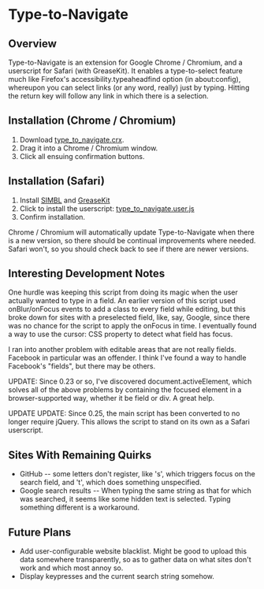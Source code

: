 Type-to-Navigate
================

Overview
--------

Type-to-Navigate is an extension for Google Chrome / Chromium, and a userscript for Safari (with GreaseKit). It enables a type-to-select feature much like Firefox's accessibility.typeaheadfind option (in about:config), whereupon you can select links (or any word, really) just by typing. Hitting the return key will follow any link in which there is a selection.

Installation (Chrome / Chromium)
--------------------------------
1. Download [type_to_navigate.crx](http://github.com/dbergey/type_to_navigate_chrome/raw/master/type_to_navigate.crx).
2. Drag it into a Chrome / Chromium window.
3. Click all ensuing confirmation buttons.

Installation (Safari)
---------------------
1. Install [SIMBL](http://www.culater.net/software/SIMBL/SIMBL.php) and [GreaseKit](http://8-p.info/greasekit/)
2. Click to install the userscript: [type_to_navigate.user.js](http://github.com/dbergey/type_to_navigate_chrome/raw/master/type_to_navigate/type_to_navigate.user.js)
3. Confirm installation.

Chrome / Chromium will automatically update Type-to-Navigate when there is a new version, so there should be continual improvements where needed. Safari won't, so you should check back to see if there are newer versions.

Interesting Development Notes
-----------------------------

One hurdle was keeping this script from doing its magic when the user actually wanted to type in a field. An earlier version of this script used onBlur/onFocus events to add a class to every field while editing, but this broke down for sites with a preselected field, like, say, Google, since there was no chance for the script to apply the onFocus in time. I eventually found a way to use the cursor: CSS property to detect what field has focus.

I ran into another problem with editable areas that are not really fields. Facebook in particular was an offender. I think I've found a way to handle Facebook's "fields", but there may be others.

UPDATE: Since 0.23 or so, I've discovered document.activeElement, which solves all of the above problems by containing the focused element in a browser-supported way, whether it be field or div. A great help.

UPDATE UPDATE: Since 0.25, the main script has been converted to no longer require jQuery. This allows the script to stand on its own as a Safari userscript.

Sites With Remaining Quirks
---------------------------

- GitHub -- some letters don't register, like 's', which triggers focus on the search field, and 't', which does something unspecified.
- Google search results -- When typing the same string as that for which was searched, it seems like some hidden text is selected. Typing something different is a workaround.

Future Plans
------------

- Add user-configurable website blacklist. Might be good to upload this data somewhere transparently, so as to gather data on what sites don't work and which most annoy so.
- Display keypresses and the current search string somehow.